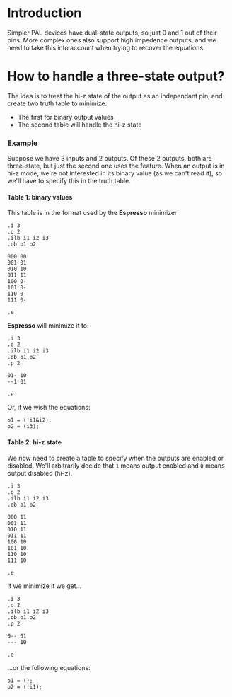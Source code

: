 # Introduction
Simpler PAL devices have dual-state outputs, so just 0 and 1 out of their pins. More complex ones also support high impedence outputs, and we need to take this into account when trying to recover the equations.

# How to handle a three-state output?
The idea is to treat the hi-z state of the output as an independant pin, and create two truth table to minimize:
- The first for binary output values
- The second table will handle the hi-z state

### Example
Suppose we have 3 inputs and 2 outputs. Of these 2 outputs, both are three-state, but just the second one uses the feature.
When an output is in hi-z mode, we're not interested in its binary value (as we can't read it), so we'll have to specify this in the truth table.

#### Table 1: binary values
This table is in the format used by the **Espresso** minimizer
```
.i 3
.o 2
.ilb i1 i2 i3
.ob o1 o2

000 00
001 01
010 10
011 11
100 0-
101 0-
110 0-
111 0-

.e
```

**Espresso** will minimize it to:
```
.i 3
.o 2
.ilb i1 i2 i3
.ob o1 o2
.p 2

01- 10
--1 01

.e
```

Or, if we wish the equations:
```
o1 = (!i1&i2);
o2 = (i3);
```

#### Table 2: hi-z state
We now need to create a table to specify when the outputs are enabled or disabled.
We'll arbitrarily decide that `1` means output enabled and `0` means output disabled (hi-z).
```
.i 3
.o 2
.ilb i1 i2 i3
.ob o1 o2

000 11
001 11
010 11
011 11
100 10
101 10
110 10
111 10

.e
```

If we minimize it we get...
```
.i 3
.o 2
.ilb i1 i2 i3
.ob o1 o2
.p 2

0-- 01
--- 10

.e
```

...or the following equations:
```
o1 = ();
o2 = (!i1);
```
